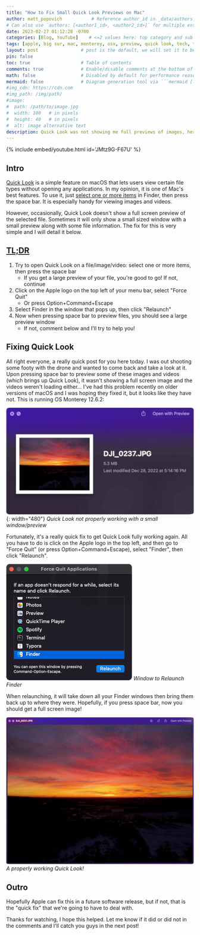 ```yaml
---
title: "How to Fix Small Quick Look Previews on Mac"
author: matt_popovich           # Reference author_id in _data/authors.yml
# Can also use `authors: [<author1_id>, <author2_id>]` for multiple entries
date: 2023-02-27 01:12:28 -0700
categories: [Blog, YouTube]    # <=2 values here: top category and sub category
tags: [apple, big sur, mac, monterey, osx, preview, quick look, tech, tutorial, drone]     # TAG names should always be lowercase
layout: post                # post is the default, we will set it to be explicit
pin: false
toc: true                   # Table of contents
comments: true              # Enable/disable comments at the bottom of the post
math: false                 # Disabled by default for performance reasons
mermaid: false              # Diagram generation tool via ```mermaid [...]```
#img_cdn: https://cdn.com
#img_path: /img/path/
#image:
#  path: /path/to/image.jpg
#  width: 100   # in pixels
#  height: 40   # in pixels
#  alt: image alternative text
description: Quick Look was not showing me full previews of images, here's how to fix that!
---
```



{% include embed/youtube.html id='JMtz9G-F67U' %}


## Intro
[Quick Look](https://support.apple.com/guide/mac-help/preview-a-file-mh14119/mac) is a simple feature on macOS that lets users view certain file types without opening any applications. In my opinion, it is one of Mac's best features. To use it, just [select one or more items](https://support.apple.com/guide/mac-help/aside/glos3b057c3a/13.0/mac/13.0) in Finder, then press the space bar. It is especially handy for viewing images and videos.

However, occasionally, Quick Look doesn't show a full screen preview of the selected file. Sometimes it will only show a small sized window with a small preview along with some file information. The fix for this is very simple and I will detail it below.

## [TL;DR](https://www.merriam-webster.com/dictionary/TL%3BDR)
1. Try to open Quick Look on a file/image/video: select one or more items, then press the space bar
   * If you get a large preview of your file, you're good to go! If not, continue
2. Click on the Apple logo on the top left of your menu bar, select "Force Quit"
   * Or press Option+Command+Escape
3. Select Finder in the window that pops up, then click "Relaunch"
4. Now when pressing space bar to preview files, you should see a large preview window
   * If not, comment below and I'll try to help you!

## Fixing Quick Look
All right everyone, a really quick post for you here today. I was out shooting some footy with the drone and wanted to come back and take a look at it. Upon pressing space bar to preview some of these images and videos (which brings up Quick Look), it wasn't showing a full screen image and the videos weren't loading either... I've had this problem recently on older versions of macOS and I was hoping they fixed it, but it looks like they have not. This is running OS Monterey 12.6.2:

![Quick Look giving small windows / previews](/assets/img/posts/2023-02-27-how-to-fix-small-quick-look-previews-on-mac/QuickLook_not-fully-working.png){: width="480"} *Quick Look not properly working with a small window/preview*

Fortunately, it's a really quick fix to get Quick Look fully working again. All you have to do is click on the Apple logo in the top left, and then go to "Force Quit" (or press Option+Command+Escape), select "Finder", then click "Relaunch".

![Window to Relaunch Finder](/assets/img/posts/2023-02-27-how-to-fix-small-quick-look-previews-on-mac/ForceQuit_Finder.png) *Window to Relaunch Finder*

When relaunching, it will take down all your Finder windows then bring them back up to where they were. Hopefully, if you press space bar, now you should get a full screen image!

![Quick Look giving a full preview](/assets/img/posts/2023-02-27-how-to-fix-small-quick-look-previews-on-mac/QuickLook_fully-working.png) *A properly working Quick Look!*

## Outro
Hopefully Apple can fix this in a future software release, but if not, that is the "quick fix" that we're going to have to deal with.

Thanks for watching, I hope this helped. Let me know if it did or did not in the comments and I'll catch you guys in the next post!


<!-- Could not find audio for Brandon Kai - MDNT (Instrumental)>

<div style="text-align:center">
<iframe style="border-radius:12px"
src="https://open.spotify.com/embed/track/xxxx?utm_source=generator&theme=0"
width="100%" height="352" frameBorder="0"
allowfullscreen="" allow="autoplay; clipboard-write; encrypted-media; fullscreen; picture-in-picture" loading="lazy"></iframe>
</div>{: .dark }

<div style="text-align:center">
<iframe style="border-radius:12px"
src="https://open.spotify.com/embed/track/xxxx?utm_source=generator"
width="100%" height="352" frameBorder="0"
allowfullscreen="" allow="autoplay; clipboard-write; encrypted-media; fullscreen; picture-in-picture" loading="lazy"></iframe>
</div>{: .light }

-->


<!-- Video transcript
All right everyone, a really quick video for you here today. I was out shooting some footy with the drone and wanted to come back and take a look at it but upon pressing space bar to preview some of these images and videos (which brings up Preview), it wasn't showing a full screen image and the videos weren't loading either. I've had this problem recently on older versions of macOS and I was hoping they fixed it, but it looks like they have not. This is running OS Monterey 12.6.2 and it's not just this memory card that I have plugged in that it doesn't work for, anything on my desktop as well. But it's a really quick fix to get this working. All you've gotta do is click on the Apple logo in the top left, and then go to "Force Quit", and we are going to quit "Finder"... That is not the right Finder logo... All right, there it is. Ok, well, all you have to do is relaunch Finder and it will take down all your Finder windows, and it will then bring them back up to where they were and if you press space bar, now you get a full screen image, which is what we were hoping to see! So, hopefully Apple can fix this in a future software release, but if not, until then, that is the "quick fix" that we're going to have to deal with. So, thanks for watching, hope this helped. Let me know if it did or did not in the comments and I'll catch you guys in the next video!
-->
